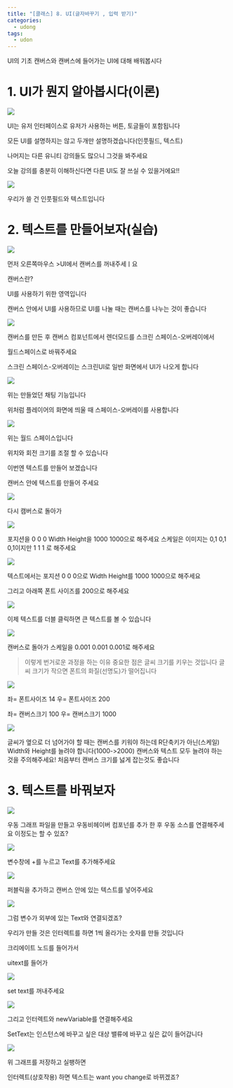 ```yaml
---
title: "[클래스] 8. UI(글자바꾸기 , 입력 받기)"
categories:
  - udong
tags:
  - udon
---
```

UI의 기초 캔버스와 캔버스에 들어가는 UI에 대해 배워봅시다


# 1. UI가 뭔지 알아봅시다(이론)


<img  src="https://raw.githubusercontent.com/rage147-OwO/rage147-OwO.github.io/master/_images/g8/이미지 001.png?raw=true">


UI는 유저 인터페이스로 유저가 사용하는 버튼, 토글들이 포함됩니다

모든 UI를 설명하지는 않고 두개만 설명하겠습니다(인풋필드, 텍스트)

나머지는 다른 유니티 강의들도 많으니 그것을 봐주세요

오늘 강의를 충분히 이해하신다면 다른 UI도 잘 쓰실 수 있을거에요!!


<img  src="https://raw.githubusercontent.com/rage147-OwO/rage147-OwO.github.io/master/_images/g8/이미지 002.png?raw=true">

우리가 쓸 건 인풋필드와 텍스트입니다


# 2. 텍스트를 만들어보자(실습)

<img  src="https://raw.githubusercontent.com/rage147-OwO/rage147-OwO.github.io/master/_images/g8/이미지 003.png?raw=true">

먼저 오른쪽마우스 >UI에서 캔버스를 꺼내주세ㅣ요

캔버스란?

UI를 사용하기 위한 영역입니다

캔버스 안에서 UI를 사용하므로 UI를 나눌 때는 캔버스를 나누는 것이 좋습니다

<img  src="https://raw.githubusercontent.com/rage147-OwO/rage147-OwO.github.io/master/_images/g8/이미지 004.png?raw=true">

캔버스를 만든 후 캔버스 컴포넌트에서 렌더모드를 스크린 스페이스-오버레이에서

 월드스페이스로 바꿔주세요

 스크린 스페이스-오버레이는 스크린UI로 일반 화면에서 UI가 나오게 합니다

<img  src="https://raw.githubusercontent.com/rage147-OwO/rage147-OwO.github.io/master/_images/g8/이미지 005.png?raw=true">


위는 만들었던 채팅 기능입니다

위처럼 플레이어의 화면에 띄울 때 스페이스-오버레이를 사용합니다




<img  src="https://raw.githubusercontent.com/rage147-OwO/rage147-OwO.github.io/master/_images/g8/이미지 006.png?raw=true">

위는 월드 스페이스입니다

위치와 회전 크기를 조절 할 수 있습니다



이번엔 텍스트를 만들어 보겠습니다

캔버스 안에 텍스트를 만들어 주세요

<img  src="https://raw.githubusercontent.com/rage147-OwO/rage147-OwO.github.io/master/_images/g8/이미지 007.png?raw=true">



다시 캠버스로 돌아가 


<img  src="https://raw.githubusercontent.com/rage147-OwO/rage147-OwO.github.io/master/_images/g8/이미지 008.png?raw=true">

포지션을 0 0 0
Width Height을 1000 1000으로 해주세요
스케일은 이미지는 0,1 0,1 0,1이지만
1 1 1 로 해주세요


<img  src="https://raw.githubusercontent.com/rage147-OwO/rage147-OwO.github.io/master/_images/g8/이미지 009.png?raw=true">

텍스트에서는 
포지션 0 0 0으로
Width Height를 1000 1000으로 해주세요

그리고 아래쪽 폰트 사이즈를 200으로 해주세요


<img  src="https://raw.githubusercontent.com/rage147-OwO/rage147-OwO.github.io/master/_images/g8/이미지 010.png?raw=true">

이제 텍스트를 더블 클릭하면 큰 텍스트를 볼 수 있습니다


<img  src="https://raw.githubusercontent.com/rage147-OwO/rage147-OwO.github.io/master/_images/g8/이미지 011.png?raw=true">

캔버스로 돌아가 스케일을 0.001 0.001 0.001로 해주세요


>이렇게 번거로운 과정을 하는 이유
중요한 점은 글씨 크기를 키우는 것입니다
글씨 크기가 작으면 폰트의 화질(선명도)가 떨어집니다


<img  src="https://raw.githubusercontent.com/rage147-OwO/rage147-OwO.github.io/master/_images/g8/이미지 012.png?raw=true">


좌= 폰트사이즈 14
우= 폰트사이즈 200

좌= 캔버스크기 100
우= 캔버스크기 1000


<img  src="https://raw.githubusercontent.com/rage147-OwO/rage147-OwO.github.io/master/_images/g8/이미지 013.png?raw=true">

글씨가 옆으로 더 넘어가야 할 때는 캔버스를 키워야 하는데
R단축키가 아닌(스케일)
Width와 Height를 늘려야 합니다(1000->2000)
캔버스와 텍스트 모두 늘려야 하는 것을 주의해주세요!
처음부터 캔버스 크기를 넗게 잡는것도 좋습니다

# 3. 텍스트를 바꿔보자 

<img  src="https://raw.githubusercontent.com/rage147-OwO/rage147-OwO.github.io/master/_images/g8/이미지 014.png?raw=true">

우동 그래프 파일을 만들고 우동비헤이버 컴포넌를 추가 한 후 우동 소스를 연결해주세요
이정도는 할 수 있죠?

<img  src="https://raw.githubusercontent.com/rage147-OwO/rage147-OwO.github.io/master/_images/g8/이미지 015.png?raw=true">

변수창에 +를 누르고 Text를 추가해주세요


<img  src="https://raw.githubusercontent.com/rage147-OwO/rage147-OwO.github.io/master/_images/g8/이미지 016.png?raw=true">


퍼블릭을 추가하고 캔버스 안에 있는 텍스트를 넣어주세요


<img  src="https://raw.githubusercontent.com/rage147-OwO/rage147-OwO.github.io/master/_images/g8/이미지 017.png?raw=true">

그럼 변수가 외부에 있는 Text와 연결되겠죠?

우리가 만들 것은 인터렉트를 하면 1씩 올라가는 숫자를 만들 것입니다

크리에이트 노드를 들어가서

uitext를 들어가 

<img  src="https://raw.githubusercontent.com/rage147-OwO/rage147-OwO.github.io/master/_images/g8/이미지 018.png?raw=true">

set text를 꺼내주세요

<img  src="https://raw.githubusercontent.com/rage147-OwO/rage147-OwO.github.io/master/_images/g8/이미지 019.png?raw=true">

그리고 인터렉트와 newVariable를 연결해주세요

SetText는 
인스턴스에 바꾸고 싶은 대상
밸류에 바꾸고 싶은 값이 들어갑니다

<img  src="https://raw.githubusercontent.com/rage147-OwO/rage147-OwO.github.io/master/_images/g8/이미지 020.png?raw=true">

위 그래프를 저장하고 실팽하면

인터렉트(상호작용) 하면 텍스트는 want you change로 바뀌겠죠?










